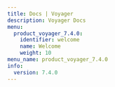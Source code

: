 ```yaml
---
title: Docs | Voyager
description: Voyager Docs
menu:
  product_voyager_7.4.0:
    identifier: welcome
    name: Welcome
    weight: 10
menu_name: product_voyager_7.4.0
info:
  version: 7.4.0
---
```


